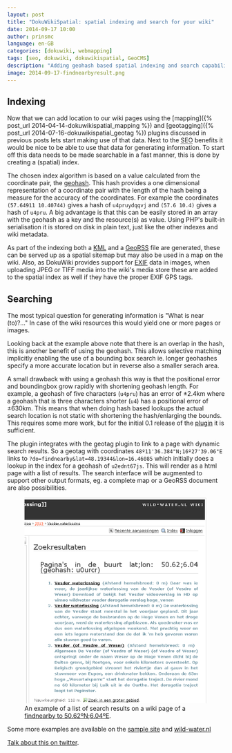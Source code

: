 ```yaml
---
layout: post
title: "DokuWikiSpatial: spatial indexing and search for your wiki"
date: 2014-09-17 10:00
author: prinsmc
language: en-GB
categories: [dokuwiki, webmapping]
tags: [seo, dokuwiki, dokuwikispatial, GeoCMS]
description: "Adding geohash based spatial indexing and search capabilities to DokuWiki."
image: 2014-09-17-findnearbyresult.png
---
```


## Indexing

Now that we can add location to our wiki pages using the [mapping]({% post_url 2014-04-14-dokuwikispatial_mapping %})
and [geotagging]({% post_url 2014-07-16-dokuwikispatial_geotag %}) plugins discussed in previous posts
lets start making use of that data. Next to the <abbr title="Search Engine Optimization">SEO</abbr> benefits it would be nice to be
able to use that data for generating information. To start off this data needs to be made
searchable in a fast manner, this is done by creating a (spatial) index.

The chosen index algorithm is based on a value calculated from the coordinate pair, the
[geohash](https://en.wikipedia.org/wiki/Geohash). This hash provides a one dimensional
representation of a coordinate pair with the length of the hash being a measure for the
accuracy of the coordinates. For example the coordinates `(57.64911 10.40744)` gives a
hash of `u4pruydqqvj` and `(57.6 10.4)` gives a hash of `u4pru`.
A big advantage is that this can be easily stored in an array with the geohash as a key and the
resource(s) as value. Using PHP's built-in serialisation it is stored on disk in plain text,
just like the other indexes and wiki metadata.

As part of the indexing both a [KML](https://en.wikipedia.org/wiki/Keyhole_Markup_Language)
and a [GeoRSS](https://en.wikipedia.org/wiki/GeoRSS) file are generated,
these can be served up as a spatial sitemap but may also be used in a map on the wiki. Also, as
DokuWiki provides support for [EXIF](https://en.wikipedia.org/wiki/Exchangeable_image_file_format#Geolocation)
data in images, when uploading JPEG or TIFF media into the wiki's media store these are added to the
spatial index as well if they have the proper EXIF GPS tags.


## Searching

The most typical question for generating information is "What is near (to)?..." In case of the
wiki resources this would yield one or more pages or images.

Looking back at the example above note that there is an overlap in the hash, this is another
benefit of using the geohash. This allows selective matching implicitly enabling the use of a
bounding box search ie. longer geohashes specify a more accurate location but in reverse also
a smaller serach area.

A small drawback with using a geohash this way is that the positional error and boundingbox
grow rapidly with shortening geohash length. For example, a geohash of five characters (`u4pru`)
has an error of ±2.4km where a geohash that is three characters shorter (`u4`) has a positional
error of ±630km. This means that when doing hash based lookups the actual search location is not
static with shortening the hash/enlarging the bounds. This requires some more work, but for the
initial 0.1 release of the [plugin](https://www.dokuwiki.org/plugin:spatialhelper) it is sufficient.

The plugin integrates with the geotag plugin to link to a page with dynamic search results.
So a geotag with coordinates `48º11'36.384"N;16º27'39.06"E` links to
`?do=findnearby&lat=48.19344&lon=16.46085` which initially does a lookup in the index for a
geohash of `u2ednt67js`. This will render as a html page with a list of results.
The search interface will be augmented to support other output formats,
eg. a complete map or a GeoRSS document are also possibilities.

<figure id="screen">
  <img src="/img/2014-09-17-findnearbyresult.png" alt="search results screen capture">
  <figcaption>An example of a list of search results on a wiki page of a
        <a href="http://wild-water.nl/dokuwiki/start?do=findnearby&amp;geohash=u0urcr">
        findnearby to 50.62ºN;6.04ºE</a>.</figcaption>
</figure>

Some more examples are available on the [sample site](http://dokuwikispatial.sourceforge.net/dokuwiki/spatialhelper:start)
and [wild-water.nl](http://wild-water.nl/dokuwiki/start?do=findnearby&geohash=u0urcr)

[Talk about this on twitter](https://twitter.com/GeoDiensten/status/512158204290408448).
